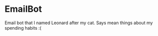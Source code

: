 # EmailBot
Email bot that I named Leonard after my cat. Says mean things about my spending habits :( 
